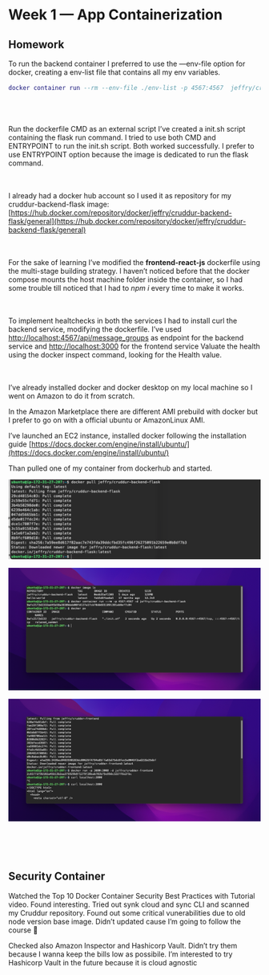 # Week 1 — App Containerization


## Homework

To run the backend container I preferred to use the —env-file option for docker, creating a env-list file that contains all my env variables.

```lua
docker container run --rm --env-file ./env-list -p 4567:4567  jeffry/cruddur-backend-flask
```

</br>
</br>
</br>
Run the dockerfile CMD as an external script I’ve created a init.sh script containing the flask run command.
I tried to use both CMD and ENTRYPOINT to run the init.sh script. Both worked successfully.
I prefer to use ENTRYPOINT option because the image is dedicated to run the flask command.
</br>
</br>
</br>

I already had a docker hub account so I used it as repository for my cruddur-backend-flask image: 
[https://hub.docker.com/repository/docker/jeffry/cruddur-backend-flask/general](https://hub.docker.com/repository/docker/jeffry/cruddur-backend-flask/general)
</br>
</br>
</br>



For the sake of learning I’ve modified the ******************frontend-react-js****************** dockerfile using the multi-stage building strategy.
I haven’t noticed before that the docker compose mounts the host machine folder inside the container, so I had some trouble till noticed that I had to *npm i* every time to make it works.
</br>
</br>
</br>


To implement healtchecks in both the services I had to install curl the backend service, modifying the dockerfile.
I’ve used [http://localhost:4567/api/message_groups](http://localhost:4567/api/message_groups) as endpoint for the backend service and [http://localhost:3000](http://localhost:3000/) for the frontend service
Valuate the health using the docker inspect command, looking for the Health value.
</br>
</br>
</br>



I’ve already installed docker and docker desktop on my local machine so I went on Amazon to do it from scratch.

In the Amazon Marketplace there are different AMI prebuild with docker but I prefer to go on with a official ubuntu or AmazonLinux AMI.

I’ve launched an EC2 instance, installed docker following the installation guide [https://docs.docker.com/engine/install/ubuntu/](https://docs.docker.com/engine/install/ubuntu/)

Than pulled one of my container from dockerhub and started.

![shell](./img/1.png)

![shell](./img/2.png)

![shell](./img/3.png)

</br>
</br>
</br>

## Security Container

Watched the Top 10 Docker Container Security Best Practices with Tutorial video.
Found interesting. Tried out synk cloud and sync CLI and scanned my Cruddur repository. 
Found out some critical vunerabilities due to old node version base image. Didn’t updated cause I’m going to follow the course 🙂

Checked also Amazon Inspector and Hashicorp Vault. Didn’t try them because I wanna keep the bills low as possibile. I’m interested to try Hashicorp Vault in the future because it is cloud agnostic